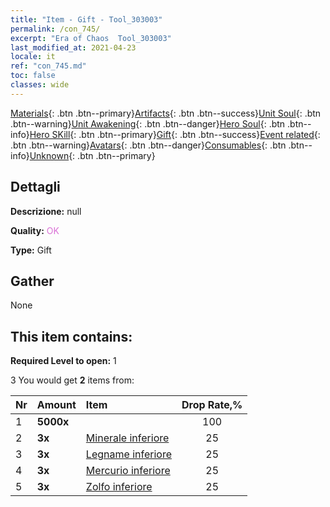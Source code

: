 ```yaml
---
title: "Item - Gift - Tool_303003"
permalink: /con_745/
excerpt: "Era of Chaos  Tool_303003"
last_modified_at: 2021-04-23
locale: it
ref: "con_745.md"
toc: false
classes: wide
---
```

 [Materials](/ItemsIT/){: .btn .btn--primary}[Artifacts](/ItemsIT/Artifacts/){: .btn .btn--success}[Unit Soul](/ItemsIT/UnitSoul/){: .btn .btn--warning}[Unit Awakening](/ItemsIT/UnitAwakening/){: .btn .btn--danger}[Hero Soul](/ItemsIT/HeroSoul/){: .btn .btn--info}[Hero SKill](/ItemsIT/HeroSkill/){: .btn .btn--primary}[Gift](/ItemsIT/Gift/){: .btn .btn--success}[Event related](/ItemsIT/Events/){: .btn .btn--warning}[Avatars](/ItemsIT/Avatars/){: .btn .btn--danger}[Consumables](/ItemsIT/Consumables/){: .btn .btn--info}[Unknown](/ItemsIT/Unknown/){: .btn .btn--primary}

## Dettagli
 **Descrizione:** null

 **Quality:** <span style="color: #DA70D6">OK</span>

 **Type:** Gift

## Gather

  None

## This item contains:

 **Required Level to open:** 1

 3 You would get **2** items  from:

  | Nr | Amount |     Item    | Drop Rate,% |
  |:---|:-------|:------------|:---------:|
  | 1 |  **5000x** | <i class="fas fa-coins"/> | 100 | 
  | 2 |  **3x** | [Minerale inferiore](/ItemsIT/mat_1/) | 25 | 
  | 3 |  **3x** | [Legname inferiore](/ItemsIT/mat_1/) | 25 | 
  | 4 |  **3x** | [Mercurio inferiore](/ItemsIT/mat_2/) | 25 | 
  | 5 |  **3x** | [Zolfo inferiore](/ItemsIT/mat_3/) | 25 | 
